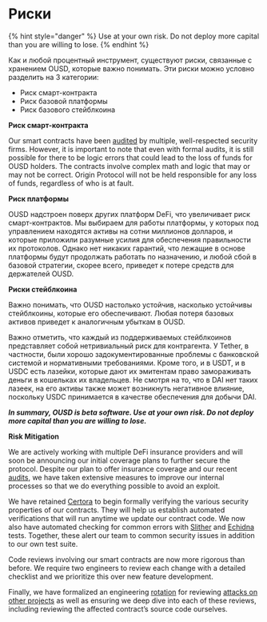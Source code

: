 # Риски

{% hint style="danger" %}
Use at your own risk. Do not deploy more capital than you are willing to lose.
{% endhint %}

Как и любой процентный инструмент, существуют риски, связанные с хранением OUSD, которые важно понимать. Эти риски можно условно разделить на 3 категории:

* Риск смарт-контракта
* Риск базовой платформы
* Риск базового стейблкоина

**Риск смарт-контракта**

Our smart contracts have been [audited](audits.md) by multiple, well-respected security firms. However, it is important to note that even with formal audits, it is still possible for there to be logic errors that could lead to the loss of funds for OUSD holders. The contracts involve complex math and logic that may or may not be correct. Origin Protocol will not be held responsible for any loss of funds, regardless of who is at fault.

**Риск платформы**

OUSD надстроен поверх других платформ DeFi, что увеличивает риск смарт-контрактов. Мы выбираем для работы платформы, у которых под управлением находятся активы на сотни миллионов долларов, и которые приложили разумные усилия для обеспечения правильности их протоколов. Однако нет никаких гарантий, что лежащие в основе платформы будут продолжать работать по назначению, и любой сбой в базовой стратегии, скорее всего, приведет к потере средств для держателей OUSD.

**Риски стейблкоина**

Важно понимать, что OUSD настолько устойчив, насколько устойчивы стейблкоины, которые его обеспечивают. Любая потеря базовых активов приведет к аналогичным убыткам в OUSD.

Важно отметить, что каждый из поддерживаемых стейблкоинов представляет собой нетривиальный риск для контрагента. У Tether, в частности, были хорошо задокументированные проблемы с банковской системой и нормативными требованиями. Кроме того, и в USDT, и в USDC есть лазейки, которые дают их эмитентам право замораживать деньги в кошельках их владельцев. Не смотря на то, что в DAI нет таких лазеек, на его активы также может возникнуть негативное влияние, поскольку USDC принимается в качестве обеспечения для добычи DAI.

_**In summary, OUSD is beta software. Use at your own risk. Do not deploy more capital than you are willing to lose.**_

**Risk Mitigation**

We are actively working with multiple DeFi insurance providers and will soon be announcing our initial coverage plans to further secure the protocol. Despite our plan to offer insurance coverage and our recent [audits](audits.md), we have taken extensive measures to improve our internal processes so that we do everything possible to avoid an exploit.

We have retained [Certora](https://www.certora.com/) to begin formally verifying the various security properties of our contracts. They will help us establish automated verifications that will run anytime we update our contract code. We now also have automated checking for common errors with [Slither](https://github.com/crytic/slither) and [Echidna](https://github.com/crytic/echidna) tests. Together, these alert our team to common security issues in addition to our own test suite.

Code reviews involving our smart contracts are now more rigorous than before. We require two engineers to review each change with a detailed checklist and we prioritize this over new feature development.

Finally, we have formalized an engineering [rotation](https://github.com/OriginProtocol/security/blob/master/incidents/ROTATION.md) for reviewing [attacks on other projects](https://github.com/OriginProtocol/security/tree/master/incidents) as well as ensuring we deep dive into each of these reviews, including reviewing the affected contract’s source code ourselves.







